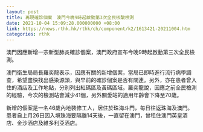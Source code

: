 ```yaml
---
layout: post
title: 再現確診個案　澳門今晚9時起啟動第3次全民核酸檢測
date: 2021-10-04 15:09:28.000000000 +08:00
link: https://news.rthk.hk/rthk/ch/component/k2/1613421-20211004.htm
categories: rthk
---
```


澳門因應新增一宗新型肺炎確診個案，澳門政府宣布今晚9時起啟動第三次全民檢測。

澳門衛生局局長羅奕龍表示，因應有關的新增個案，當局已即時進行流行病學調查，希望盡快找出感染源頭，與早前的確診個案是否有關連。另外，亦在患者曾入住的酒店及工作地點，分別列出紅碼區及黃碼區域。羅奕龍說，因應之前全民檢測的經驗，今次的檢測站會減少41個，另外關愛站的適用年齡會下降至70歲。

新增的個案是一名46歲內地裝修工人，居住於珠海斗門，每日往返珠海及澳門。患者自上月26日因入境珠海要隔離14天後，一直留在澳門，曾租住澳門英皇酒店、金沙酒店及維多利亞酒店。
